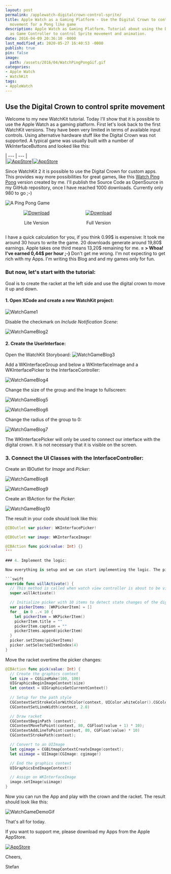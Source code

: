 ```yaml
---
layout: post
permalink: /applewatch-digitalcrown-control-sprite/
title: Apple Watch as a Gaming Platform - Use the Digital Crown to control sprite
  movement for a Pong like game
description: Apple Watch as Gaming Platform. Tutorial about using the Digital Crown
  as Game Controller to control Sprite movement and animation.
date: 2016-04-09 20:36:10 -0000
last_modified_at: 2020-05-27 16:40:53 -0000
publish: true
pin: false
image:
  path: /assets/2016/04/WatchPingPongGif.gif
categories:
- Apple Watch
- WatchKit
tags:
- AppleWatch
---
```

## Use the Digital Crown to control sprite movement

Welcome to my new WatchKit tutorial. Today I'll show that it is possible to use the Apple Watch as a gaming platform. First let's look back to the first WatchKit versions. They have been very limited in terms of available input controls. Using alternative hardware stuff like the Digital Crown was not supported. A typical game was usually built with a number of WkInterfaceButtons and looked like this:


| --- | --- |  
|[![AppStore](/assets/2016/04/Simulator-Screen-Shot-23-Apr-2016-09.40.13-1.jpg)](https://itunes.apple.com/app/15-puzzle-game-for-watch-phone/id997514879?l=en&mt=8)|[![AppStore](/assets/2016/04/WatchGame2.png)](https://itunes.apple.com/app/15-puzzle-game-for-watch-phone/id997514879?l=en&mt=8)

Since WatchKit 2 it is possible to use the Digital Crown for custom apps. This provides way more possibilities for great games, like this [Watch Ping Pong](https://itunes.apple.com/app/watch-ping-pong/id1039082864?l=en&mt=8) version created by me. I'll publish the Source Code as OpenSource in my GitHub repository, once I have reached 1000 downloads. Currently only 980 to go ;-)

![A Ping Pong Game](/assets/2016/04/WatchPingPongGif.gif)

<div style="display: flex; justify-content: space-around; align-items: center;">
  <div style="text-align: center;">
    <a href="https://apps.apple.com/app/a-ping-pong-game-lite/id1155659319">
      <img src="/assets/Download.svg" alt="Download">
    </a>
    <p>Lite Version</p>
  </div>
  <div style="text-align: center;">
    <a href="https://apps.apple.com/app/a-ping-pong-game/id1039082864?">
      <img src="/assets/Download.svg" alt="Download" >
    </a>
    <p>Full Version</p>
  </div>
  <div></div>
</div>

I have a quick calculation for you, if you think 0.99$ is expensive: It took me around 30 hours to write the game. 20 downloads generate around 19,80$ earnings. Apple takes one third means 13,20$ remaining for me.  **= > Whoa! I've earned 0,44$ per hour ;-)** Don't get me wrong. I'm not expecting to get rich with my Apps. I'm writing this Blog and and my games only for fun.

### But now, let's start with the tutorial:

Goal is to create the racket at the left side and use the digital crown to move it up and down.

#### 1. Open XCode and create a new WatchKit project:

![WatchGame1](/assets/2016/04/WatchGame1.png)

Disable the checkmark on _Include Notification Scene_:

![WatchGameBlog2](/assets/2016/04/WatchGameBlog2.png)

#### 2. Create the UserInterface:

Open the WatchKit Storyboard: ![WatchGameBlog3](/assets/2016/04/WatchGameBlog3-1.jpg)

Add a WKInterfaceGroup and below a WKInterfaceImage and a WKInterfacePicker to the InterfaceController:

![WatchGameBlog4](/assets/2016/04/WatchGameBlog4-1.jpg)

Change the size of the group and the Image to fullscreen:

![WatchGameBlog5](/assets/2016/04/WatchGameBlog5.png)

![WatchGameBlog6](/assets/2016/04/WatchGameBlog6.png)

Change the radius of the group to 0:

![WatchGameBlog7](/assets/2016/04/WatchGameBlog7.png)

The WKInterfacePicker will only be used to connect our interface with the digital crown. It is not necessary that it is visible on the screen.

### 3. Connect the UI Classes with the InterfaceController:

Create an IBOutlet for _Image_ and _Picker_:

![WatchGameBlog8](/assets/2016/04/WatchGameBlog8.png)


![WatchGameBlog9](/assets/2016/04/WatchGameBlog9.png)

Create an IBAction for the _Picker_:

![WatchGameBlog10](/assets/2016/04/WatchGameBlog10.png)

The result in your code should look like this:

```swift
@IBOutlet var picker: WKInterfacePicker!

@IBOutlet var image: WKInterfaceImage!

@IBAction func pick(value: Int) {}
'''

### 4. Implement the logic:

Now everything is setup and we can start implementing the logic. The picker outlet/action will provide the access to the digital crown. It must be initialized with some values first. Add this code snippet to the method willActivate():

```swift 
override func willActivate() {
  // This method is called when watch view controller is about to be visible to user
  super.willActivate()

  // Initialize picker with 10 items to detect state changes of the digital crown
  var pickerItems: [WKPickerItem] = []
  for _ in 0 ..< 10 {
    let pickerItem = WKPickerItem()
    pickerItem.title = ""
    pickerItem.caption = ""
    pickerItems.append(pickerItem)
  }
  picker.setItems(pickerItems)
  picker.setSelectedItemIndex(4)
}
```

Move the racket overtime the picker changes:

```swift
@IBAction func pick(value: Int) {
  // Create the graphics context
  let size = CGSizeMake(100, 100)
  UIGraphicsBeginImageContext(size)
  let context = UIGraphicsGetCurrentContext()
  
  // Setup for the path style
  CGContextSetStrokeColorWithColor(context, UIColor.whiteColor().CGColor)
  CGContextSetLineWidth(context, 2.0)

  // Draw racket
  CGContextBeginPath (context);
  CGContextMoveToPoint(context, 80, CGFloat(value + 1) * 10);
  CGContextAddLineToPoint(context, 80, CGFloat(value) * 10)
  CGContextStrokePath(context);

  // Convert to an UIImage
  let cgimage = CGBitmapContextCreateImage(context);
  let uiimage = UIImage(CGImage: cgimage!)

  // End the graphics context
  UIGraphicsEndImageContext()

  // Assign on WKInterfaceImage
  image.setImage(uiimage)
}
```

Now you can run the App and play with the crown and the racket. The result should look like this:

![WatchGameDemoGif](/assets/2016/04/WatchGameDemoGif.gif)

That's all for today.

If you want to support me, please download my Apps from the Apple AppStore.

[![AppStore](/assets/2015/11/AppStore1.png)](https://itunes.apple.com/developer/stefan-josten/id949662361)

Cheers,

Stefan

 
